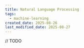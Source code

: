 ```yaml
---
title: Natural Language Processing
tags:
  - machine-learning
created_date: 2025-08-26
last_modified_date: 2025-08-27
---
```

// TODO